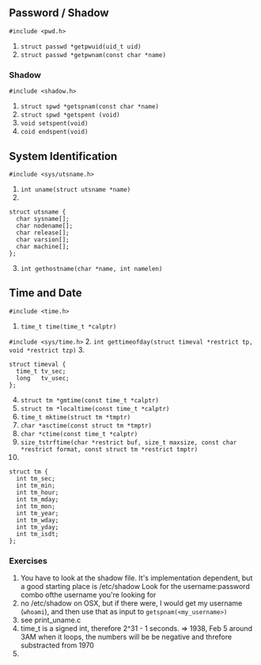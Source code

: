 ## Password / Shadow
 `#include <pwd.h>`
1. `struct passwd *getpwuid(uid_t uid)`
2. `struct passwd *getpwnam(const char *name)`

### Shadow
`#include <shadow.h>`

1. `struct spwd *getspnam(const char *name)`
2. `struct spwd *getspent (void)`
3. `void setspent(void)`
4. `coid endspent(void)`

## System Identification
`#include <sys/utsname.h>`

1. `int uname(struct utsname *name)`
2. 
```
struct utsname {
  char sysname[];
  char nodename[];
  char release[];
  char varsion[];
  char machine[];
};
```
3. `int gethostname(char *name, int namelen)`

## Time and Date
`#include <time.h>`

1. `time_t time(time_t *calptr)`

`#include <sys/time.h>`
2. `int gettimeofday(struct timeval *restrict tp, void *restrict tzp)`
3. 
```
struct timeval {
  time_t tv_sec;
  long   tv_usec;
};
```
4. `struct tm *gmtime(const time_t *calptr)`
5. `struct tm *localtime(const time_t *calptr)`
6. `time_t mktime(struct tm *tmptr)`
7. `char *asctime(const struct tm *tmptr)`
8. `char *ctime(const time_t *calptr)`
9. `size_tstrftime(char *restrict buf, size_t maxsize, const char *restrict format,
                   const struct tm *restrict tmptr)`
10.
```
struct tm {
  int tm_sec;
  int tm_min;
  int tm_hour;
  int tm_mday;
  int tm_mon;
  int tm_year;
  int tm_wday;
  int tm_yday;
  int tm_isdt;
};
```

### Exercises
1. You have to look at the shadow file. It's implementation dependent, but a good starting place is /etc/shadow
  Look for the username:password combo ofthe username you're looking for
2. no /etc/shadow on OSX, but if there were, I would get my username (`whoami`), and then use that as input to `getspnam(<my_username>)`
3. see print_uname.c
4. time_t is a signed int, therefore 2^31 - 1 seconds. => 1938, Feb 5 around 3AM
  when it loops, the numbers will be be negative and threfore substracted from 1970
5. 


